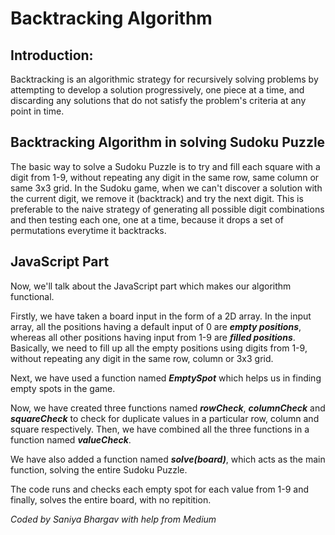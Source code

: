 # Backtracking Algorithm

## Introduction:

Backtracking is an algorithmic strategy for recursively solving problems by attempting to develop a solution progressively, one piece at a time, and discarding any solutions that do not satisfy the problem's criteria at any point in time.

## Backtracking Algorithm in solving Sudoku Puzzle

The basic way to solve a Sudoku Puzzle is to try and fill each square with a digit from 1-9, without repeating any digit in the same row, same column or same 3x3 grid.
In the Sudoku game, when we can't discover a solution with the current digit, we remove it (backtrack) and try the next digit. This is preferable to the naive strategy of generating all possible digit combinations and then testing each one, one at a time, because it drops a set of permutations everytime it backtracks.

## JavaScript Part

Now, we'll talk about the JavaScript part which makes our algorithm functional.

Firstly, we have taken a board input in the form of a 2D array. In the input array, all the positions having a default input of 0 are **_empty positions_**, whereas all other positions having input from 1-9 are **_filled positions_**. Basically, we need to fill up all the empty positions using digits from 1-9, without repeating any digit in the same row, column or 3x3 grid.

Next, we have used a function named **_EmptySpot_** which helps us in finding empty spots in the game.

Now, we have created three functions named **_rowCheck_**, **_columnCheck_** and **_squareCheck_** to check for duplicate values in a particular row, column and square respectively. Then, we have combined all the three functions in a function named **_valueCheck_**.

We have also added a function named **_solve(board)_**, which acts as the main function, solving the entire Sudoku Puzzle. 

The code runs and checks each empty spot for each value from 1-9 and finally, solves the entire board, with no repitition.

_Coded by Saniya Bhargav with help from Medium_
